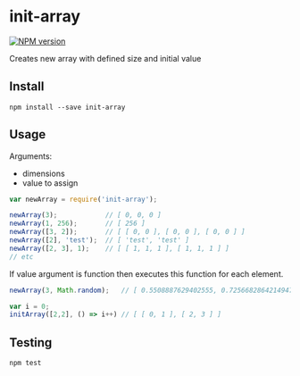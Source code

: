 # init-array

[![NPM version](https://img.shields.io/npm/v/init-array.svg)](https://www.npmjs.com/package/init-array)

Creates new array with defined size and initial value

## Install

```commandline
npm install --save init-array
```

## Usage

Arguments:

* dimensions
* value to assign

```javascript
var newArray = require('init-array');

newArray(3);            // [ 0, 0, 0 ]
newArray(1, 256);       // [ 256 ]
newArray([3, 2]);       // [ [ 0, 0 ], [ 0, 0 ], [ 0, 0 ] ]
newArray([2], 'test');  // [ 'test', 'test' ]
newArray([2, 3], 1);    // [ [ 1, 1, 1 ], [ 1, 1, 1 ] ]
// etc
```

If value argument is function then executes this function for each element.

```javascript
newArray(3, Math.random);   // [ 0.5508887629402555, 0.7256682864214947, 0.8916228685296357 ]

var i = 0;
initArray([2,2], () => i++) // [ [ 0, 1 ], [ 2, 3 ] ]
```

## Testing

```commandline
npm test
```